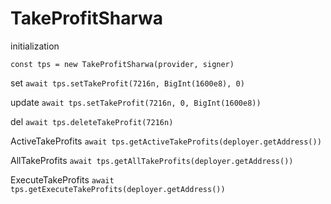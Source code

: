 # TakeProfitSharwa

initialization

``` const tps = new TakeProfitSharwa(provider, signer) ```

set
``` await tps.setTakeProfit(7216n, BigInt(1600e8), 0) ```

update
``` await tps.setTakeProfit(7216n, 0, BigInt(1600e8)) ```

del
``` await tps.deleteTakeProfit(7216n) ```

ActiveTakeProfits
``` await tps.getActiveTakeProfits(deployer.getAddress()) ```

AllTakeProfits
``` await tps.getAllTakeProfits(deployer.getAddress()) ```

ExecuteTakeProfits
``` await tps.getExecuteTakeProfits(deployer.getAddress()) ```